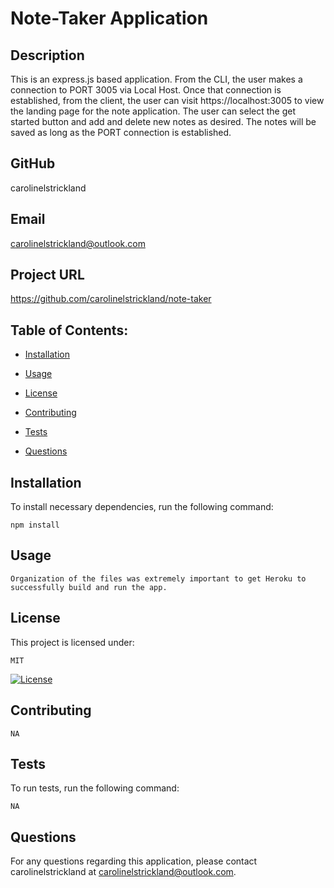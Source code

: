 # Note-Taker Application
 
  ## Description

  This is an express.js based application. From the CLI, the user makes a connection to PORT 3005 via Local Host. Once that connection is established, from the client, the user can visit https://localhost:3005 to view the landing page for the note application. The user can select the get started button and add and delete new notes as desired. The notes will be saved as long as the PORT connection is established.

  ## GitHub

  carolinelstrickland

  ## Email

  carolinelstrickland@outlook.com

  ## Project URL

  https://github.com/carolinelstrickland/note-taker


  ## Table of Contents:

  * [Installation](#installation)

  * [Usage](#usage)

  * [License](#license)

  * [Contributing](#contributing)

  * [Tests](#tests)

  * [Questions](#questions)
 
  ## Installation

  To install necessary dependencies, run the following command:
  ```
  npm install
  ```

  ## Usage

  ```
  Organization of the files was extremely important to get Heroku to successfully build and run the app.
  ```

  ## License

  This project is licensed under:

  ```  
  MIT
  ```
    
  [![License](https://img.shields.io/badge/License-MIT-yellow.svg)](https://opensource.org/licenses/MIT)

  ## Contributing

  ```
  NA
  ```

  ## Tests

  To run tests, run the following command:
  ```
  NA
  ```
  
  ## Questions

  For any questions regarding this application, please contact carolinelstrickland at carolinelstrickland@outlook.com.

  